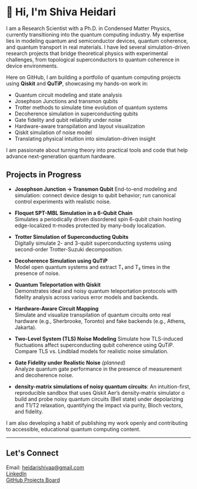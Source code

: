 # 👋 Hi, I'm Shiva Heidari

I am a Research Scientist with a Ph.D. in Condensed Matter Physics, currently transitioning into the quantum computing industry. My expertise lies in modeling quantum and semiconductor devices, quantum coherence, and quantum transport in real materials. I have led several simulation-driven research projects that bridge theoretical physics with experimental challenges, from topological superconductors to quantum coherence in device environments.

Here on GitHub, I am building a portfolio of quantum computing projects using **Qiskit** and **QuTiP**, showcasing my hands-on work in:

- Quantum circuit modeling and state analysis
- Josephson Junctions and transmon qubits
- Trotter methods to simulate time evolution of quantum systems
- Decoherence simulation in superconducting qubits  
- Gate fidelity and qubit reliability under noise  
- Hardware-aware transpilation and layout visualization
- Qiskit simulation of noise model
- Translating physical intuition into simulation-driven insight

I am passionate about turning theory into practical tools and code that help advance next-generation quantum hardware.


## Projects in Progress
- **Josephson Junction → Transmon Qubit**
End-to-end modeling and simulation: connect device design to qubit behavior; run canonical control experiments with realistic noise.

- **Floquet SPT-MBL Simulation in a 6-Qubit Chain**  
  Simulates a periodically driven disordered spin 6-qubit chain hosting edge-localized π-modes protected by many-body localization. 

- **Trotter Simulation of Superconducting Qubits**  
  Digitally simulate 2- and 3-qubit superconducting systems using second-order Trotter-Suzuki decomposition. 

- **Decoherence Simulation using QuTiP**  
  Model open quantum systems and extract T₁ and T₂ times in the presence of noise.

- **Quantum Teleportation with Qiskit**  
  Demonstrates ideal and noisy quantum teleportation protocols with fidelity analysis across various error models and backends.

- **Hardware-Aware Circuit Mapping**  
  Simulate and visualize transpilation of quantum circuits onto real hardware (e.g., Sherbrooke, Toronto) and fake backends (e.g., Athens, Jakarta). 

- **Two-Level System (TLS) Noise Modeling** 
  Simulate how TLS-induced fluctuations affect superconducting qubit coherence using QuTiP. Compare TLS vs. Lindblad models for realistic noise simulation.

- **Gate Fidelity under Realistic Noise** _(planned)_  
  Analyze quantum gate performance in the presence of measurement and decoherence noise.
  
- **density-matrix simulations of noisy quantum circuits**: 
  An intuition-first, reproducible sandbox that uses Qiskit Aer’s density-matrix simulator o build and probe noisy quantum circuits (Bell state) under depolarizing and T1/T2 relaxation, quantifying the impact via purity, Bloch vectors, and fidelity.
  
I am also developing a habit of publishing my work openly and contributing to accessible, educational quantum computing content.

---

## Let's Connect

 Email: heidarishivaa@gmail.com  
 [LinkedIn](https://www.linkedin.com/in/shivaheidari)  
[GitHub Projects Board](https://github.com/Shiva-Heidari?tab=projects)

